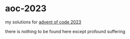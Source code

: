 # aoc-2023

my solutions for [advent of code 2023](https://adventofcode.com/)


there is nothing to be found here except profound suffering
